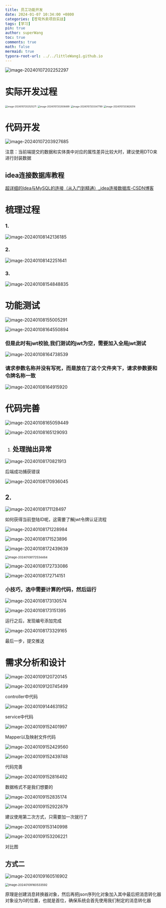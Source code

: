 ```yaml
---
title: 员工功能开发
date: 2024-01-07 10:34:00 +0800
categories: [苍穹外卖项目实战]
tags: [学习]
pin: true
author: superWang
toc: true
comments: true
math: false
mermaid: true
typora-root-url: ../../littleWang1.github.io
---
```




![image-20240107202252297](/assets/blog_res/2024-01-07-员工功能开发.assets/image-20240107202252297.png)

# 实际开发过程

<img src="/assets/blog_res/2024-01-07-员工功能开发.assets/image-20240107202525271.png" alt="image-20240107202525271" style="zoom: 50%;" />

<img src="/assets/blog_res/2024-01-07-员工功能开发.assets/image-20240107202836489.png" alt="image-20240107202836489" style="zoom:50%;" />

 

<img src="/assets/blog_res/2024-01-07-员工功能开发.assets/image-20240107203347789.png" alt="image-20240107203347789" style="zoom:50%;" />

<img src="/assets/blog_res/2024-01-07-员工功能开发.assets/image-20240107203628314.png" alt="image-20240107203628314" style="zoom: 50%;" />

# 代码开发

![image-20240107203927685](/assets/blog_res/2024-01-07-员工功能开发.assets/image-20240107203927685.png)

注意：当前端提交的数据和实体类中对应的属性差异比较大时，建议使用DTO来进行封装数据

## idea连接数据库教程

[超详细的Idea与MySQL的连接（从入门到精通）_idea连接数据库-CSDN博客](https://blog.csdn.net/Royalic/article/details/119604763)

# 梳理过程

### 1.

![image-20240108142136185](/assets/blog_res/2024-01-07-员工功能开发.assets/image-20240108142136185.png)

### 2.

![image-20240108142251641](/assets/blog_res/2024-01-07-员工功能开发.assets/image-20240108142251641.png)

### 3.

![image-20240108154848835](/assets/blog_res/2024-01-07-员工功能开发.assets/image-20240108154848835.png)

# 功能测试

![image-20240108155005291](/assets/blog_res/2024-01-07-员工功能开发.assets/image-20240108155005291.png)

![image-20240108164550894](/assets/blog_res/2024-01-07-员工功能开发.assets/image-20240108164550894.png)

### 但是此时有jwt校验,我们测试的jwt为空，需要加入全局jwt测试

![image-20240108164738539](/assets/blog_res/2024-01-07-员工功能开发.assets/image-20240108164738539.png)

### 请求参数名称并没有写死，而是放在了这个文件夹下，请求参数要和令牌名称一致

![image-20240108164915920](/assets/blog_res/2024-01-07-员工功能开发.assets/image-20240108164915920.png)

# 代码完善

![image-20240108165059449](/assets/blog_res/2024-01-07-员工功能开发.assets/image-20240108165059449.png)

 ![image-20240108165129093](/assets/blog_res/2024-01-07-员工功能开发.assets/image-20240108165129093.png)

1. ## 处理抛出异常

![image-20240108170821913](/assets/blog_res/2024-01-07-员工功能开发.assets/image-20240108170821913.png)

后端成功捕获错误

![image-20240108170936045](/assets/blog_res/2024-01-07-员工功能开发.assets/image-20240108170936045.png)

## 2.

![image-20240108171128497](/assets/blog_res/2024-01-07-员工功能开发.assets/image-20240108171128497.png)

如何获得当前登陆ID呢，这需要了解jwt令牌认证流程

![image-20240108171228984](/assets/blog_res/2024-01-07-员工功能开发.assets/image-20240108171228984.png)

![image-20240108171523896](/assets/blog_res/2024-01-07-员工功能开发.assets/image-20240108171523896.png)

![image-20240108172439639](/assets/blog_res/2024-01-07-员工功能开发.assets/image-20240108172439639.png)

<img src="/assets/blog_res/2024-01-07-员工功能开发.assets/image-20240108172534464.png" alt="image-20240108172534464" style="zoom: 67%;" />

![image-20240108172733086](/assets/blog_res/2024-01-07-员工功能开发.assets/image-20240108172733086.png)

![image-20240108172714151](/assets/blog_res/2024-01-07-员工功能开发.assets/image-20240108172714151.png)

### 小技巧，选中需要计算的代码，然后运行

![image-20240108173130574](/assets/blog_res/2024-01-07-员工功能开发.assets/image-20240108173130574.png)

![image-20240108173151395](/assets/blog_res/2024-01-07-员工功能开发.assets/image-20240108173151395.png)

运行之后，发现编号添加完成

![image-20240108173329165](/assets/blog_res/2024-01-07-员工功能开发.assets/image-20240108173329165.png)

最后一步，提交推送

# 需求分析和设计

![image-20240109120720145](/assets/blog_res/2024-01-07-员工功能开发.assets/image-20240109120720145.png)

![image-20240109120745499](/assets/blog_res/2024-01-07-员工功能开发.assets/image-20240109120745499.png)

  controller中代码

![image-20240109144631952](/assets/blog_res/2024-01-07-员工功能开发.assets/image-20240109144631952.png)

service中代码

![image-20240109152401997](/assets/blog_res/2024-01-07-员工功能开发.assets/image-20240109152401997.png)

Mapper以及映射文件代码

![image-20240109152429560](/assets/blog_res/2024-01-07-员工功能开发.assets/image-20240109152429560.png)

![image-20240109152439748](/assets/blog_res/2024-01-07-员工功能开发.assets/image-20240109152439748.png)

代码完善

![image-20240109152816492](/assets/blog_res/2024-01-07-员工功能开发.assets/image-20240109152816492.png)

数据格式不是我们想要的

![image-20240109152835174](/assets/blog_res/2024-01-07-员工功能开发.assets/image-20240109152835174.png)

![image-20240109152922879](/assets/blog_res/2024-01-07-员工功能开发.assets/image-20240109152922879.png)

建议使用第二次方式，只需要加一次就行了

![image-20240109153140998](/assets/blog_res/2024-01-07-员工功能开发.assets/image-20240109153140998.png)

![image-20240109153206221](/assets/blog_res/2024-01-07-员工功能开发.assets/image-20240109153206221.png)

对比图

## 方式二

![image-20240109160516902](/assets/blog_res/2024-01-07-员工功能开发.assets/image-20240109160516902.png)

<img src="/assets/blog_res/2024-01-07-员工功能开发.assets/image-20240109160533592.png" alt="image-20240109160533592" style="zoom:67%;" />

原理是创建消息转换器对象，然后再把json序列化对象加入其中最后把消息转化器对象设为0的位置，也就是首位，确保系统会首先使用我们制定的消息转化器
